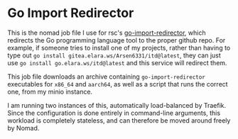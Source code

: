 # Go Import Redirector

This is the nomad job file I use for rsc's [go-import-redirector](https://github.com/rsc/go-import-redirector), which redirects the Go programming language tool to the proper github repo. For example, if someone tries to install one of my projects, rather than having to type out `go install gitea.elara.ws/Arsen6331/itd@latest`, they can just use `go install go.elara.ws/itd@latest` and this service will redirect them.

This job file downloads an archive containing `go-import-redirector` executables for `x86_64` and `aarch64`, as well as a script that runs the correct one, from my minio instance.

I am running two instances of this, automatically load-balanced by Traefik. Since the configuration is done entirely in command-line arguments, this workload is completely stateless, and can therefore be moved around freely by Nomad.